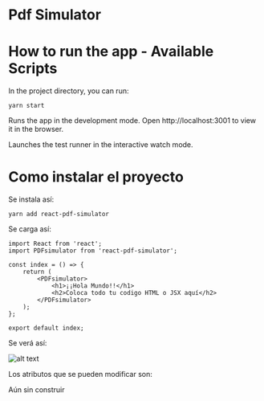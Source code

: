 

# Pdf Simulator

# How to run the app - Available Scripts
In the project directory, you can run:

```
yarn start
```

Runs the app in the development mode.
Open http://localhost:3001 to view it in the browser.


Launches the test runner in the interactive watch mode.


# Como instalar el proyecto

Se instala así: 
    
    yarn add react-pdf-simulator

Se carga así: 

    import React from 'react';
    import PDFsimulator from 'react-pdf-simulator';

    const index = () => {
        return (
            <PDFsimulator>
                <h1>¡¡Hola Mundo!!</h1>
                <h2>Coloca todo tu codigo HTML o JSX aquí</h2>  
            </PDFsimulator>
        );
    };

    export default index;

Se verá así:

![alt text](https://image.ibb.co/k9w5y0/5.png)

Los atributos que se pueden modificar son:

Aún sin construir 